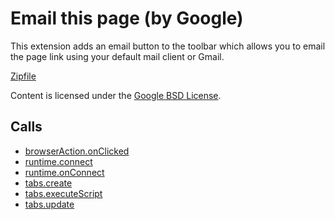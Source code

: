 
Email this page (by Google)
=======

This extension adds an email button to the toolbar which allows you to email the page link using your default mail client or Gmail.

[Zipfile](http://developer.chrome.com/extensions/examples/extensions/email_this_page.zip)

Content is licensed under the [Google BSD License](http://code.google.com/google_bsd_license.html).

Calls
-----

* [browserAction.onClicked](https://developer.chrome.com/extensions/browserAction#event-onClicked)
* [runtime.connect](https://developer.chrome.com/extensions/runtime#method-connect)
* [runtime.onConnect](https://developer.chrome.com/extensions/runtime#event-onConnect)
* [tabs.create](https://developer.chrome.com/extensions/tabs#method-create)
* [tabs.executeScript](https://developer.chrome.com/extensions/tabs#method-executeScript)
* [tabs.update](https://developer.chrome.com/extensions/tabs#method-update)